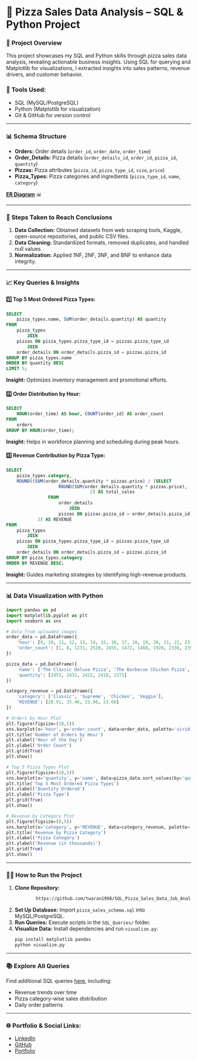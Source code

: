 # 🍕 **Pizza Sales Data Analysis** – SQL & Python Project

### 🚀 **Project Overview**
This project showcases my SQL and Python skills through pizza sales data analysis, revealing actionable business insights. Using SQL for querying and Matplotlib for visualizations, I extracted insights into sales patterns, revenue drivers, and customer behavior.

### 🔧 **Tools Used:**  
- SQL (MySQL/PostgreSQL)  
- Python (Matplotlib for visualization)  
- Git & GitHub for version control

---

### 📊 **Schema Structure**
- **Orders:** Order details (`order_id`, `order_date`, `order_time`)
- **Order_Details:** Pizza details (`order_details_id`, `order_id`, `pizza_id`, `quantity`)
- **Pizzas:** Pizza attributes (`pizza_id`, `pizza_type_id`, `size`, `price`)
- **Pizza_Types:** Pizza categories and ingredients (`pizza_type_id`, `name`, `category`)

**[ER Diagram](https://github.com/twaran1998/SQL_Pizza_Sales_Data_Job_Analysis-/blob/main/Database%20Schema%20and%20Relationships/pizza_sales_schema.png)** 📊

---

### 🧩 **Steps Taken to Reach Conclusions**
1. **Data Collection:** Obtained datasets from web scraping tools, Kaggle, open-source repositories, and public CSV files.
2. **Data Cleaning:** Standardized formats, removed duplicates, and handled null values.
3. **Normalization:** Applied 1NF, 2NF, 3NF, and BNF to enhance data integrity.

---

### 📈 **Key Queries & Insights**
#### 1️⃣ **Top 5 Most Ordered Pizza Types:**
```sql
SELECT 
    pizza_types.name, SUM(order_details.quantity) AS quantity
FROM
    pizza_types
        JOIN
    pizzas ON pizza_types.pizza_type_id = pizzas.pizza_type_id
        JOIN
    order_details ON order_details.pizza_id = pizzas.pizza_id
GROUP BY pizza_types.name
ORDER BY quantity DESC
LIMIT 5;

```
**Insight:** Optimizes inventory management and promotional efforts.

#### 2️⃣ **Order Distribution by Hour:**
```sql
SELECT 
    HOUR(order_time) AS hour, COUNT(order_id) AS order_count
FROM
    orders
GROUP BY HOUR(order_time);

```
**Insight:** Helps in workforce planning and scheduling during peak hours.

#### 3️⃣ **Revenue Contribution by Pizza Type:**
```sql
SELECT 
    pizza_types.category,
    ROUND((SUM(order_details.quantity * pizzas.price) / (SELECT 
                    ROUND(SUM(order_details.quantity * pizzas.price),
                                2) AS total_sales
                FROM
                    order_details
                        JOIN
                    pizzas ON pizzas.pizza_id = order_details.pizza_id)) * 100,
            2) AS REVENUE
FROM
    pizza_types
        JOIN
    pizzas ON pizza_types.pizza_type_id = pizzas.pizza_type_id
        JOIN
    order_details ON order_details.pizza_id = pizzas.pizza_id
GROUP BY pizza_types.category
ORDER BY REVENUE DESC;

```
**Insight:** Guides marketing strategies by identifying high-revenue products.

---

### 📊 **Data Visualization with Python**
```python
import pandas as pd
import matplotlib.pyplot as plt
import seaborn as sns

# Data from uploaded images
order_data = pd.DataFrame({
    'hour': [9, 10, 11, 12, 13, 14, 15, 16, 17, 18, 19, 20, 21, 22, 23],
    'order_count': [1, 8, 1231, 2520, 2455, 1472, 1468, 1920, 2336, 2399, 2009, 1642, 1198, 663, 28]
})

pizza_data = pd.DataFrame({
    'name': ['The Classic Deluxe Pizza', 'The Barbecue Chicken Pizza', 'The Hawaiian Pizza', 'The Pepperoni Pizza', 'The Thai Chicken Pizza'],
    'quantity': [2453, 2432, 2422, 2418, 2371]
})

category_revenue = pd.DataFrame({
    'category': ['Classic', 'Supreme', 'Chicken', 'Veggie'],
    'REVENUE': [26.91, 25.46, 23.96, 23.68]
})

# Orders by Hour Plot
plt.figure(figsize=(10,5))
sns.barplot(x='hour', y='order_count', data=order_data, palette='viridis')
plt.title('Number of Orders by Hour')
plt.xlabel('Hour of the Day')
plt.ylabel('Order Count')
plt.grid(True)
plt.show()

# Top 5 Pizza Types Plot
plt.figure(figsize=(10,5))
sns.barplot(x='quantity', y='name', data=pizza_data.sort_values(by='quantity'), palette='plasma')
plt.title('Top 5 Most Ordered Pizza Types')
plt.xlabel('Quantity Ordered')
plt.ylabel('Pizza Type')
plt.grid(True)
plt.show()

# Revenue by Category Plot
plt.figure(figsize=(8,5))
sns.barplot(x='category', y='REVENUE', data=category_revenue, palette='cubehelix')
plt.title('Revenue by Pizza Category')
plt.xlabel('Pizza Category')
plt.ylabel('Revenue (in thousands)')
plt.grid(True)
plt.show()


```

---

### 🏃‍♂️ **How to Run the Project**
1. **Clone Repository:**  
   ```bash
           https://github.com/twaran1998/SQL_Pizza_Sales_Data_Job_Analysis-.git
   ```
2. **Set Up Database:** Import `pizza_sales_schema.sql` into MySQL/PostgreSQL.
3. **Run Queries:** Execute scripts in the `SQL_Queries/` folder.
4. **Visualize Data:** Install dependencies and run `visualize.py`:
   ```bash
   pip install matplotlib pandas
   python visualize.py
   ```

---

### 📚 **Explore All Queries**  
Find additional SQL queries [here](link-to-queries-folder), including:
- Revenue trends over time  
- Pizza category-wise sales distribution  
- Daily order patterns

---

### 🌐 **Portfolio & Social Links:**  
- [LinkedIn](your-linkedin-link)  
- [GitHub](your-github-link)  
- [Portfolio](your-portfolio-link)

